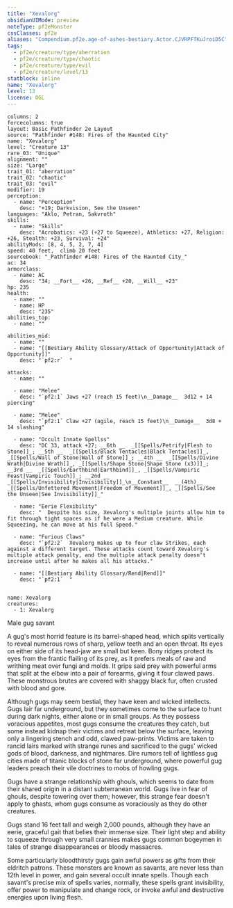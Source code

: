 ```yaml
---
title: "Xevalorg"
obsidianUIMode: preview
noteType: pf2eMonster
cssClasses: pf2e
aliases: "Compendium.pf2e.age-of-ashes-bestiary.Actor.CJVRPFTKuJroiD5C" 
tags:
  - pf2e/creature/type/aberration
  - pf2e/creature/type/chaotic
  - pf2e/creature/type/evil
  - pf2e/creature/level/13
statblock: inline
name: "Xevalorg"
level: 13
license: OGL
---
```


```statblock
columns: 2
forcecolumns: true
layout: Basic Pathfinder 2e Layout
source: "Pathfinder #148: Fires of the Haunted City"
name: "Xevalorg"
level: "Creature 13"
rare_03: "Unique"
alignment: ""
size: "Large"
trait_01: "aberration"
trait_02: "chaotic"
trait_03: "evil"
modifier: 19
perception:
  - name: "Perception"
    desc: "+19; Darkvision, See the Unseen"
languages: "Aklo, Petran, Sakvroth"
skills:
  - name: "Skills"
    desc: "Acrobatics: +23 (+27 to Squeeze), Athletics: +27, Religion: +26, Stealth: +23, Survival: +24"
abilityMods: [8, 4, 5, 2, 7, 4]
speed: 40 feet,  climb 20 feet
sourcebook: "_Pathfinder #148: Fires of the Haunted City_"
ac: 34
armorclass:
  - name: AC
    desc: "34; __Fort__ +26, __Ref__ +20, __Will__ +23"
hp: 235
health:
  - name: ""
  - name: HP
    desc: "235"
abilities_top:
  - name: ""

abilities_mid:
  - name: ""
  - name: "[[Bestiary Ability Glossary/Attack of Opportunity|Attack of Opportunity]]"
    desc: "`pf2:r`  "

attacks:
  - name: ""

  - name: "Melee"
    desc: "`pf2:1` Jaws +27 (reach 15 feet)\n__Damage__  3d12 + 14 piercing"

  - name: "Melee"
    desc: "`pf2:1` Claw +27 (agile, reach 15 feet)\n__Damage__  3d8 + 14 slashing"

  - name: "Occult Innate Spellss"
    desc: "DC 33, attack +27; __6th __  _[[Spells/Petrify|Flesh to Stone]]_; __5th __  _[[Spells/Black Tentacles|Black Tentacles]]_, _[[Spells/Wall of Stone|Wall of Stone]]_; __4th __  _[[Spells/Divine Wrath|Divine Wrath]]_, _[[Spells/Shape Stone|Shape Stone (x3)]]_; __3rd __  _[[Spells/Earthbind|Earthbind]]_, _[[Spells/Vampiric Feast|Vampiric Touch]]_; __2nd __  _[[Spells/Invisibility|Invisibility]]_\n__Constant__  __(4th)__ _[[Spells/Unfettered Movement|Freedom of Movement]]_, _[[Spells/See the Unseen|See Invisibility]]_"

  - name: "Eerie Flexibility"
    desc: "  Despite his size, Xevalorg's multiple joints allow him to fit through tight spaces as if he were a Medium creature. While Squeezing, he can move at his full Speed."

  - name: "Furious Claws"
    desc: "`pf2:2`  Xevalorg makes up to four claw Strikes, each against a different target. These attacks count toward Xevalorg's multiple attack penalty, and the multiple attack penalty doesn't increase until after he makes all his attacks."

  - name: "[[Bestiary Ability Glossary/Rend|Rend]]"
    desc: "`pf2:1`  "
 
```

```encounter-table
name: Xevalorg
creatures:
  - 1: Xevalorg
```


Male gug savant

A gug's most horrid feature is its barrel-shaped head, which splits vertically to reveal numerous rows of sharp, yellow teeth and an open throat. Its eyes on either side of its head-jaw are small but keen. Bony ridges protect its eyes from the frantic flailing of its prey, as it prefers meals of raw and writhing meat over fungi and molds. It grips said prey with powerful arms that split at the elbow into a pair of forearms, giving it four clawed paws. These monstrous brutes are covered with shaggy black fur, often crusted with blood and gore.

Although gugs may seem bestial, they have keen and wicked intellects. Gugs lair far underground, but they sometimes come to the surface to hunt during dark nights, either alone or in small groups. As they possess voracious appetites, most gugs consume the creatures they catch, but some instead kidnap their victims and retreat below the surface, leaving only a lingering stench and odd, clawed paw-prints. Victims are taken to rancid lairs marked with strange runes and sacrificed to the gugs' wicked gods of blood, darkness, and nightmares. Dire rumors tell of lightless gug cities made of titanic blocks of stone far underground, where powerful gug leaders preach their vile doctrines to mobs of howling gugs.

Gugs have a strange relationship with ghouls, which seems to date from their shared origin in a distant subterranean world. Gugs live in fear of ghouls, despite towering over them; however, this strange fear doesn't apply to ghasts, whom gugs consume as voraciously as they do other creatures.

Gugs stand 16 feet tall and weigh 2,000 pounds, although they have an eerie, graceful gait that belies their immense size. Their light step and ability to squeeze through very small crannies makes gugs common bogeymen in tales of strange disappearances or bloody massacres.

Some particularly bloodthirsty gugs gain awful powers as gifts from their eldritch patrons. These monsters are known as savants, are never less than 12th level in power, and gain several occult innate spells. Though each savant's precise mix of spells varies, normally, these spells grant invisibility, offer power to manipulate and change rock, or invoke awful and destructive energies upon living flesh.
